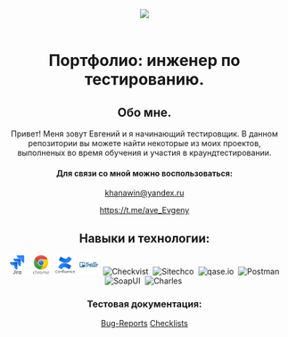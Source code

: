 <div id="header" align="center">
  <img src="https://media.giphy.com/media/l0K4n42JVSqqUvAQg/giphy.gif" width="100"/>
   <div id="header" align="center"> 
<img src="https://komarev.com/ghpvc/?username=EvgenyKhanawin&style=flat-square&color=blue" alt=""/> 
   </div>
  
# Портфолио: инженер по тестированию.

## Обо мне.
Привет! Меня зовут Евгений и я начинающий тестировщик.
В данном репозитории вы можете найти некоторые из моих проектов, выполненых во время обучения и участия в краундтестировании.

#### Для связи со мной можно воспользоваться: 
<khanawin@yandex.ru>

<https://t.me/ave_Evgeny>



## Навыки и технологии:
<div>
  <img src="https://github.com/devicons/devicon/blob/master/icons/jira/jira-original-wordmark.svg" title="Jira" alt="Jira" width="35" height="35"/>&nbsp;
  <img src="https://github.com/devicons/devicon/blob/master/icons/chrome/chrome-original-wordmark.svg" title="Chrome" alt="Chrome" width="35" height="35"/>&nbsp;
  <img src="https://github.com/devicons/devicon/blob/master/icons/confluence/confluence-original-wordmark.svg" title="Confluence" alt="Confluence" width="35" height="35"/>&nbsp;
  <img src="https://github.com/devicons/devicon/blob/master/icons/trello/trello-plain-wordmark.svg" title="Trello" alt="Trello" width="35" height="35"/>&nbsp;
  <img src="https://d13kjy65myknzs.cloudfront.net/assets/logos/logo_new-694e68e87acacea59d4d918ce49586012b436132764e71bec2a85478c999eaed.svg" title="Checkvist" alt="Checkvist" width="35" height="35"/>&nbsp;
  <img src="https://chlist.sitechco.ru/img/logo1z.png" title="Sitechco" alt="Sitechco" width="45" height="20"/>&nbsp;
  <img src="https://app.qase.io/assets/auth/images/logo-full-light.9d256dda.svg" title="qase.io" alt="qase.io" width="35" height="35"/>&nbsp;
  <img src="https://www.svgrepo.com/show/354202/postman-icon.svg" title="Postman" alt="Postman" width="35" height="35"/>&nbsp;
  <img src="https://logovectorseek.com/wp-content/uploads/2020/09/soapui-supported-by-smartbear-logo-vector.png" title="SoapUI" alt="SoapUI" width="45" height="35"/>&nbsp;
  <img src="https://user-images.githubusercontent.com/15472/41327135-e4bf090c-6eca-11e8-9b76-032e8e2b0707.png" title="Charles" alt="Charles" width="35" height="35"/>&nbsp;
  </div>

### Тестовая документация:

[Bug-Reports](https://github.com/EvgenyKhanawin/Bug-Reports)
[Checklists](https://github.com/EvgenyKhanawin/Checklists)
